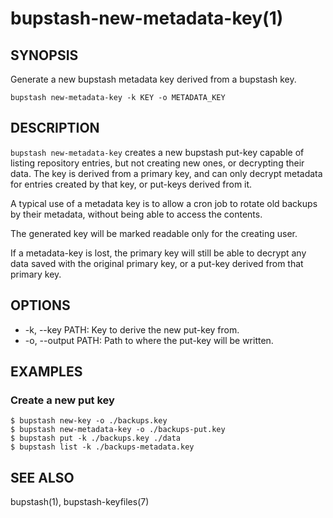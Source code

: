 bupstash-new-metadata-key(1) 
============================

## SYNOPSIS

Generate a new bupstash metadata key derived from a bupstash key.

`bupstash new-metadata-key -k KEY -o METADATA_KEY`

## DESCRIPTION

`bupstash new-metadata-key` creates a new bupstash put-key capable of listing 
repository entries, but not creating new ones, or decrypting their data. The 
key is derived from a primary key, and can only decrypt metadata for entries
created by that key, or put-keys derived from it.

A typical use of a metadata key is to allow a cron job to rotate old backups by
their metadata, without being able to access the contents.

The generated key will be marked readable only for the creating user.

If a metadata-key is lost, the primary key will still be able to decrypt
any data saved with the original primary key, or a put-key derived from that
primary key.

## OPTIONS

* -k, --key PATH:
  Key to derive the new put-key from.
* -o, --output PATH:
  Path to where the put-key will be written.

## EXAMPLES

### Create a new put key
```
$ bupstash new-key -o ./backups.key
$ bupstash new-metadata-key -o ./backups-put.key
$ bupstash put -k ./backups.key ./data
$ bupstash list -k ./backups-metadata.key
```

## SEE ALSO

bupstash(1), bupstash-keyfiles(7)
